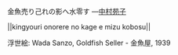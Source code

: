 金魚売り己れの影へ水零す
—[中村苑子](https://ja.wikipedia.org/wiki/中村苑子)

||kingyouri onorere no kage e mizu kobosu||

浮世絵: Wada Sanzo, Goldfish Seller - 金魚屋, 1939